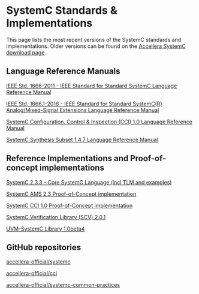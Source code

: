 # SystemC Standards & Implementations

This page lists the most recent versions of the SystemC standards and implementations. Older versions can be found on the [Accellera SystemC download page][1].

## Language Reference Manuals

[IEEE Std. 1666-2011 - IEEE Standard for Standard SystemC Language Reference Manual][2]

[IEEE Std. 1666.1-2016 - IEEE Standard for Standard SystemC(R) Analog/Mixed-Signal Extensions Language Reference Manual][3]

[SystemC Configuration, Control & Inspection (CCI) 1.0 Language Reference Manual][4]

[SystemC Synthesis Subset 1.4.7 Language Reference Manual][5]

## Reference Implementations and Proof-of-concept implementations 

[SystemC 2.3.3 - Core SystemC Language (incl TLM and examples)][6]

[SystemC AMS 2.3 Proof-of-Concept implementation][7]

[SystemC CCI 1.0 Proof-of-Concept implementation][8]

[SystemC Verification Library (SCV) 2.0.1 ][9]

[UVM-SystemC Library 1.0beta4][10]

## GitHub repositories

[accellera-official/systemc][11]

[accellera-official/cci][12]

[accellera-official/systemc-common-practices][13]


[1]: https://www.accellera.org/downloads/standards/systemc
[2]: https://standards.ieee.org/standard/1666-2011.html
[3]: https://standards.ieee.org/standard/1666_1-2016.html
[4]: https://www.accellera.org/images/downloads/standards/systemc/SystemC_CCI_1_0_LRM.pdf
[5]: https://www.accellera.org/images/downloads/standards/systemc/SystemC_Synthesis_Subset_1_4_7.pdf
[6]: https://www.accellera.org/images/downloads/standards/systemc/systemc-2.3.3.tar.gz
[7]: https://www.coseda-tech.com/systemc-ams-proof-of-concept
[8]: https://www.accellera.org/images/downloads/standards/systemc/cci-1.0.0.zip
[9]: https://www.accellera.org/images/downloads/standards/systemc/scv-2.0.1.tar.gz
[10]: https://www.accellera.org/images/downloads/standards/systemc/uvm-systemc-1.0-beta4.tar.gz

[11]: https://github.com/accellera-official/systemc
[12]: https://github.com/accellera-official/cci
[13]: https://github.com/accellera-official/systemc-common-practices

